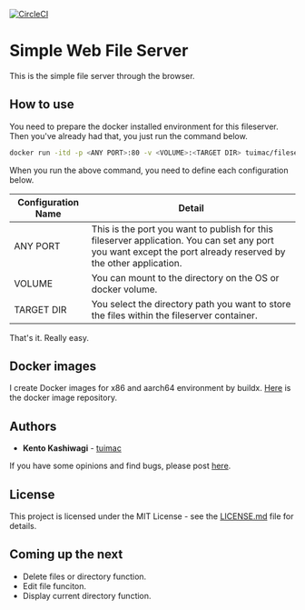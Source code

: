 [![CircleCI](https://circleci.com/gh/tuimac/fileserver.svg?style=shield)](https://circleci.com/gh/tuimac/fileserver)

# Simple Web File Server
This is the simple file server through the browser.

## How to use
You need to prepare the docker installed environment for this fileserver. Then you've already had that, you just run the command below.<br>

```bash
docker run -itd -p <ANY PORT>:80 -v <VOLUME>:<TARGET DIR> tuimac/fileserver
```

When you run the above command, you need to define each configuration below.

| Configuration Name | Detail |
| - | - |
| ANY PORT | This is the port you want to publish for this fileserver application. You can set any port you want except the port already reserved by the other application. |
| VOLUME | You can mount to the directory on the OS or docker volume. |
| TARGET DIR | You select the directory path you want to store the files within the fileserver container. |

That's it. Really easy.

## Docker images
I create Docker images for x86 and aarch64 environment by buildx. [Here](https://hub.docker.com/r/tuimac/fileserver) is the docker image repository.

## Authors

* **Kento Kashiwagi** - [tuimac](https://github.com/tuimac)

If you have some opinions and find bugs, please post [here](https://github.com/tuimac/fileserver/issues).

## License

This project is licensed under the MIT License - see the [LICENSE.md](LICENSE.md) file for details.

## Coming up the next

- Delete files or directory function.
- Edit file funciton.
- Display current directory function.
